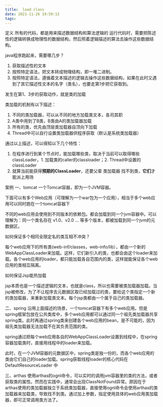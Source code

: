 ```yaml
---
title:  load class
date: 2021-11-26 19:59:13
tags:
---
```

定义
所有的代码，都是用来描述数据结构和算法逻辑的
运行代码时，需要把陈述性的逻辑转换成物理性的数据结构，然后照着逻辑描述的算法去操作这些数据结构。

java程序跑起来，需要哪几步？
1. 获取描述性的文本
2. 按照特定语法，把文本转成物理结构，即一堆二进制。
3. 按照特定语法，遵循着文本描述的逻辑去操作这些数据结构，如果在此时又遇到了其它描述性文本的名字（类名），也要走第1步把它获取到。


发生在第1、3步的获取动作，就是类的加载


类加载的机制有以下描述：
1. 不同的类加载器，可以从不同的地方加载类文本，各司其职
2. A类中用到了B类，B类由A的类加载器加载
3. 所有的类，优先由顶层类加载器自顶向下加载
4. Thread中可以自行设置类加载器供程序获取（默认是系统类加载器）


通过以上描述，可以得知以下几个特性：
1. 在程序进行到某个节点时，能加载哪些类，取决于当前可以取得哪些classLoader，1. 加载类的caller的classloader；2. Thread中设置的classLoader
2. 就算当前能获得**预期的ClassLoader**，还要父辈 类加载器 找不到类，**它们**才能派上用场



案例
一、tomcat
一个Tomcat容器，即为一个JVM容器。

下面可以有多个Web应用（可理解为一个war包为一个应用），相当于多个web应用可以同时跑在一个tomcat容器下

不同的web应用会使用到不同版本的依赖包。都会加载到同一个jvm容器中。可以理解为：同一个类名存在 v1.0、v2.0 ... 等多个版本，都被加载到同一个jvm的元数据区。

如何保证多个相同全限定名的类互相不冲突？

每个web应用下的所有类(web-inf/classes，web-info/lib），都由一个新的WebAppClassLoader来加载。这样，它们新引入的类，也都会由这个loader来加载。各个web应用的loader，都只能加载各自范围内的类，这样就能保证各个web应用的类相互隔离。


如何保证Jsp能热加载

jsp本质也是一个描述逻辑的文本，也就是class，所以也需要被类加载器加载。当jsp被修改，为了不让程序去元数据区取已经加载过的类，要给这个类指定一个新的类加载器，来重新加载类文本。每个jsp类都由一个属于自己的类加载器。


二、spring
沿用上面描述的场景，一个tomcat容器下有多个web应用。但是spring框架包放在公共类库中，多个web应用都可以通过同一个祖先类加载器共享spring类。此时再通过spring类来创建各个web应用的bean，是不可能的，因为祖先类加载器无法加载不在其负责范围的类。

spring通过把每个web应用各自的WebAppClassLoader设置到线程中，在spring容器加载类时，直接用线程中的loader来加载。

此时，在一个JVM容器的元数据区中，spring类是独一份的，而各个web应用的类由它们自己的loader加载。spring获取线程loader的核心代码在 DefaultResourceLoader 中


三、arthas
使用arthas的ognl命令，可以实时的调用jvm容器里的类的方法，或者获取类的属性。然而在实践中，通常会出现ClassNotFound异常。原因在于arthas使用的类加载器独立于系统类加载器，直接使用ognl命令会使用arthas的类加载器来加载类，导致找不到类。通过加上参数，指定使用具体的web应用类加载器，即可正常调用类方法了。
